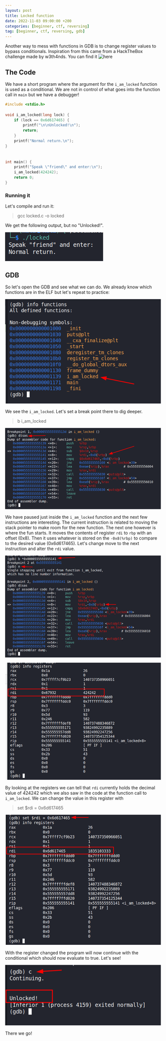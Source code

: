 ```yaml
---
layout: post
title: Locked function
date: 2022-11-03 09:00:00 +200
categories: [beginner, ctf, reversing]
tag: [beginner, ctf, reversing, gdb]
---
```


Another way to mess with functions in GDB is to change register values to bypass conditionals. Inspiration from this came from a HackTheBox challenge made by w3th4nds. You can find it ![here](https://app.hackthebox.com/challenges/space-pirate-going-deeper)

## The Code
We have a short program where the argument for the ``i_am_locked`` function is used as a conditional. We are not in control of what goes into the function call in ``main`` but we have a debugger!
 
``` c 
#include <stdio.h>

void i_am_locked(long lock) {
	if (lock == 0x6d617465) {
		printf("\n\nUnlocked!\n");
		return;
	}
	printf("Normal return.\n");
}


int main() {
	printf("Speak \"friend\" and enter:\n");
	i_am_locked(424242);
	return 0;
}
```

### Running it
Let's compile and run it:
> gcc locked.c -o locked

We get the following output, but no "Unlocked!".

![](/assets/images/locked/normal_run.png)

## GDB
So let's open the GDB and see what we can do. We already know which functions are in the ELF but let's repeat to practice:

![](/assets/images/locked/functions.png)

We see the ``i_am_locked``. Let's set a break point there to dig deeper.
> b i_am_locked

![](/assets/images/locked/disas.png)

We have paused just inside the ``i_am_locked`` function and the next few instructions are interesting. The current instruction is related to moving the stack pointer to make room for the new function. The next one however is where the fun starts. It moves the contents of register ``rdi`` to ``rbp`` with an offset (0x8). Then it uses whatever is stored on the ``-0x8(%rbp)`` to compare to the desired value (0x6d617465). Let's change move to the next instruction and alter the ``rdi`` value.

![](/assets/images/locked/disas2.png)

![](/assets/images/locked/registers_pre.png)

By looking at the registers we can tell that ``rdi`` currently holds the decimal value of 424242 which we also saw in the code at the function call to ``i_am_locked``. We can change the value in this register with

> set $rdi = 0x6d617465

![](/assets/images/locked/registers_post.png)

With the register changed the program will now continue with the conditional which should now evaluate to true. Let's see!

![](/assets/images/locked/unlocked.png)

There we go! 
